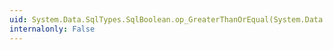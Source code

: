 ```yaml
---
uid: System.Data.SqlTypes.SqlBoolean.op_GreaterThanOrEqual(System.Data.SqlTypes.SqlBoolean,System.Data.SqlTypes.SqlBoolean)
internalonly: False
---
```

